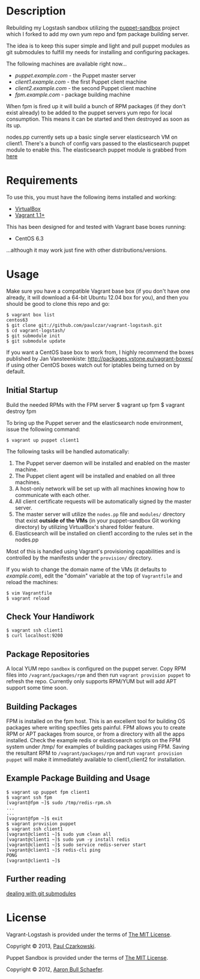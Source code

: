 Description
===========

Rebuilding my Logstash sandbox utilizing the [puppet-sandbox](https://github.com/paulczar/puppet-sandbox) project which I forked to add my own yum repo and fpm package building server.

The idea is to keep this super simple and light and pull puppet modules as git submodules to fulfill my needs for installing and configuring packages.

The following machines are available right now...   

* _puppet.example.com_  - the Puppet master server
* _client1.example.com_ - the first Puppet client machine
* _client2.example.com_ - the second Puppet client machine
* _fpm.example.com_     - package building machine


When fpm is fired up it will build a bunch of RPM packages (if they don't exist already) to be added to the puppet servers yum repo for local consumption.   This means it can be started and then destroyed as soon as its up.

nodes.pp currently sets up a basic single server elasticsearch VM on client1.   There's a bunch of config vars passed to the elasticsearch puppet module to enable this.    The elasticsearch puppet module is grabbed from [here](https://github.com/electrical/puppet-elasticsearch)

Requirements
============

To use this, you must have the following items installed and working:

* [VirtualBox](https://www.virtualbox.org/)
* [Vagrant 1.1+](http://vagrantup.com/)

This has been designed for and tested with Vagrant base boxes running:

* CentOS 6.3


...although it may work just fine with other distributions/versions.

Usage
=====

Make sure you have a compatible Vagrant base box (if you don't have one
already, it will download a 64-bit Ubuntu 12.04 box for you), and then you
should be good to clone this repo and go:

    $ vagrant box list
    centos63
    $ git clone git://github.com/paulczar/vagrant-logstash.git
    $ cd vagrant-logstash/
    $ git submodule init
    $ git submodule update


If you want a CentOS base box to work from, I highly recommend the boxes
published by Jan Vansteenkiste: http://packages.vstone.eu/vagrant-boxes/
if using other CentOS boxes watch out for iptables being turned on by default.

Initial Startup
---------------

Build the needed RPMs with the FPM server
    $ vagrant up fpm
    $ vagrant destroy fpm

To bring up the Puppet server and the elasticsearch node environment, issue the following command:

    $ vagrant up puppet client1

The following tasks will be handled automatically:

1. The Puppet server daemon will be installed and enabled on the master
   machine.
2. The Puppet client agent will be installed and enabled on all three machines.
3. A host-only network will be set up with all machines knowing how to
   communicate with each other.
4. All client certificate requests will be automatically signed by the master
   server.
5. The master server will utilize the `nodes.pp` file and `modules/` directory
   that exist **outside of the VMs** (in your puppet-sandbox Git working
   directory) by utilizing VirtualBox's shared folder feature.
6. Elasticsearch will be installed on client1 according to the rules set in the nodes.pp

Most of this is handled using Vagrant's provisioning capabilities and is
controlled by the manifests under the `provision/` directory. 

If you wish to change the domain name of the VMs (it defaults to
_example.com_), edit the "domain" variable at the top of `Vagrantfile` and
reload the machines:

    $ vim Vagrantfile
    $ vagrant reload


Check Your Handiwork
--------------------

    $ vagrant ssh client1
    $ curl localhost:9200


Package Repositories
--------------------

A local YUM repo `sandbox` is configured on the puppet server.     Copy RPM files into `/vagrant/packages/rpm` and then run `vagrant provision puppet` to refresh the repo.    Currently only supports RPM/YUM but will add APT support some time soon.

Building Packages
-----------------

FPM is installed on the fpm host.   This is an excellent tool for building OS packages where writing specfiles gets painful.    FPM allows you to create RPM or APT packages from source,  or from a directory with all the apps installed.    Check the example redis or elasticsearch scripts on the FPM system under /tmp/ for examples of building packages using FPM.    Saving the resultant RPM to `/vagrant/packages/rpm` and run `vagrant provision puppet` will make it immediately available to client1,client2 for installation. 

Example Package Building and Usage
----------------------------------

    $ vagrant up puppet fpm client1
    $ vagrant ssh fpm
    [vagrant@fpm ~]$ sudo /tmp/redis-rpm.sh
    ...
    ...
    [vagrant@fpm ~]$ exit
    $ vagrant provision puppet
    $ vagrant ssh client1
    [vagrant@client1 ~]$ sudo yum clean all
    [vagrant@client1 ~]$ sudo yum -y install redis
    [vagrant@client1 ~]$ sudo service redis-server start
    [vagrant@client1 ~]$ redis-cli ping
    PONG
    [vagrant@client1 ~]$


Further reading
---------------

[dealing with git submodules](http://git-scm.com/book/en/Git-Tools-Submodules)


License
=======

Vagrant-Logstash is provided under the terms of [The MIT
License](http://www.opensource.org/licenses/MIT).

Copyright &copy; 2013, [Paul Czarkowski](mailto:paul@paulcz.net).


Puppet Sandbox is provided under the terms of [The MIT
License](http://www.opensource.org/licenses/MIT).

Copyright &copy; 2012, [Aaron Bull Schaefer](mailto:aaron@elasticdog.com).
